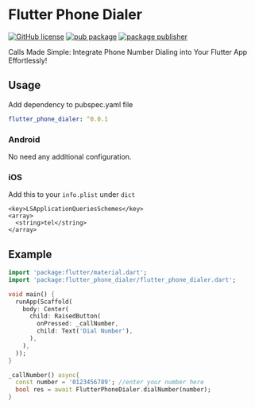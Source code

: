 # Flutter Phone Dialer

[![GitHub license](https://img.shields.io/badge/license-MIT-blue.svg)](https://github.com/devSumanrazz/flutter_phone_dialer/blob/main/LICENSE)
[![pub package](https://img.shields.io/pub/v/flutter_phone_dialer.svg)](https://pub.dev/packages/flutter_phone_dialer)
[![package publisher](https://img.shields.io/pub/publisher/flutter-phone-dialer.svg)](https://pub.dev/publishers/sumanrajpathak.com.np/packages)

Calls Made Simple: Integrate Phone Number Dialing into Your Flutter App Effortlessly!

## Usage

Add dependency to pubspec.yaml file

```yaml
flutter_phone_dialer: ^0.0.1
```

### Android

No need any additional configuration.

### iOS

Add this to your ```info.plist``` under ```dict```

```android
<key>LSApplicationQueriesSchemes</key>
<array>
  <string>tel</string>
</array>
```

## Example

```dart
import 'package:flutter/material.dart';
import 'package:flutter_phone_dialer/flutter_phone_dialer.dart';

void main() {
  runApp(Scaffold(
    body: Center(
      child: RaisedButton(
        onPressed: _callNumber,
        child: Text('Dial Number'),
      ),
    ),
  ));
}

_callNumber() async{
  const number = '0123456789'; //enter your number here
  bool res = await FlutterPhoneDialer.dialNumber(number);
}
```
